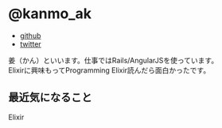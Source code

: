 # @kanmo_ak

- [github](https://github.com/kanmo)
- [twitter](https://twitter.com/kanmo_ak)

姜（かん）といいます。仕事ではRails/AngularJSを使っています。  
Elixirに興味もってProgramming Elixir読んだら面白かったです。

## 最近気になること
Elixir
